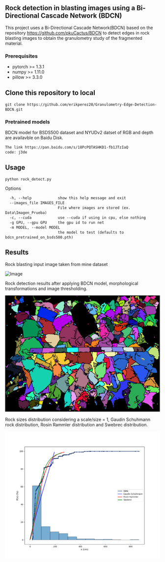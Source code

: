 ## Rock detection in blasting images using a Bi-Directional Cascade Network (BDCN)

This project uses a Bi-Directional Cascade Network(BDCN) based on the repository https://github.com/pkuCactus/BDCN 
to detect edges in rock blasting images to obtain the granulometry study of the fragmented material.

### Prerequisites

- pytorch >= 1.3.1
- numpy >= 1.11.0
- pillow >= 3.3.0

## Clone this repository to local
```shell
git clone https://github.com/erikperez20/Granulometry-Edge-Detection-BDCN.git
```

### Pretrained models

BDCN model for BSDS500 dataset and NYUDv2 datset of RGB and depth are availavble on Baidu Disk.

    The link https://pan.baidu.com/s/18PcPQTASHKD1-fb1JTzIaQ
    code: j3de

## Usage 
```
python rock_detect.py
```
Options
```
  -h, --help            show this help message and exit
  --images_file IMAGES_FILE
                        File where images are stored (ex. Data\Imagen_Prueba)
  -c, --cuda            use --cuda if using in cpu, else nothing
  -g GPU, --gpu GPU     the gpu id to run net
  -m MODEL, --model MODEL
                        the model to test (defaults to bdcn_pretrained_on_bsds500.pth)
```
## Results
Rock blasting input image taken from mine dataset

![Image](</Data/Imagen_Prueba/IMG_9371.JPG>)

Rock detection results after applying BDCN model, morphological transformations and image thresholding.

![Image2](</Imagen_Prueba_Contours_Info_Graph/IMG_9371/contornos_IMG_9371.jpg>)

Rock sizes distribution considering a scale/size = 1, Gaudin Schuhmann rock distribution, Rosin Rammler distribution and Swebrec distribution.

![Image3](</Imagen_Prueba_Contours_Info_Graph/IMG_9371/grafica_IMG_9371.png>)
